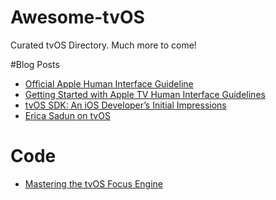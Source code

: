 # Awesome-tvOS
Curated tvOS Directory. Much more to come! 

#Blog Posts
- [Official Apple Human Interface Guideline](https://developer.apple.com/tvos/human-interface-guidelines/?utm_campaign=This%2BWeek%2Bin%2BSwift&utm_medium=email&utm_source=This_Week_in_Swift_53)
- [Getting Started with Apple TV Human Interface Guidelines](https://medium.com/bpxl-craft/getting-started-with-apple-tv-human-interface-guidelines-4d991737ddec)
- [tvOS SDK: An iOS Developer’s Initial Impressions](http://www.raywenderlich.com/114313/tvos-initial-impressions)
- [Erica Sadun on tvOS](http://ericasadun.com/2015/09/09/developing-for-apple-tv-first-thoughts/?utm_campaign=This%2BWeek%2Bin%2BSwift&utm_medium=email&utm_source=This_Week_in_Swift_53)

# Code 
- [Mastering the tvOS Focus Engine](http://nerds.airbnb.com/tvos-focus-engine/?utm_campaign=iOS%2BDev%2BWeekly&utm_medium=email&utm_source=iOS_Dev_Weekly_Issue_216) 
